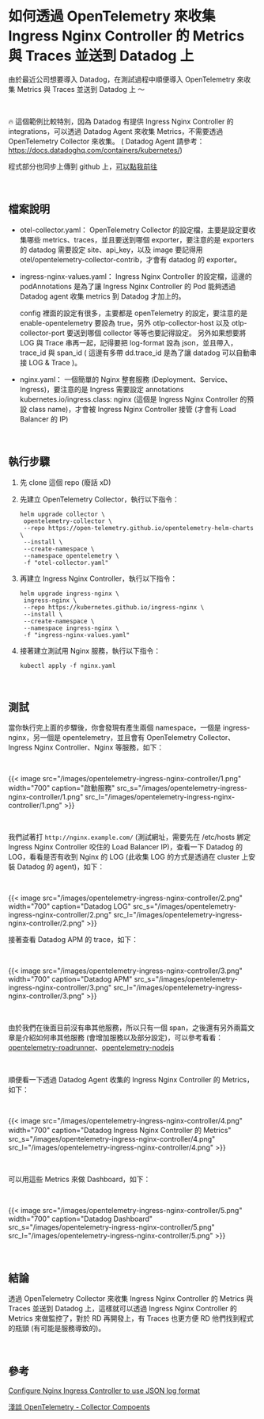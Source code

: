 # 如何透過 OpenTelemetry 來收集 Ingress Nginx Controller 的 Metrics 與 Traces 並送到 Datadog 上


由於最近公司想要導入 Datadog，在測試過程中順便導入 OpenTelemetry 來收集 Metrics 與 Traces 並送到 Datadog 上 ～

<br>

🔥 這個範例比較特別，因為 Datadog 有提供 Ingress Nginx Controller 的 integrations，可以透過 Datadog Agent 來收集 Metrics，不需要透過 OpenTelemetry Collector 來收集。
( Datadog Agent 請參考：https://docs.datadoghq.com/containers/kubernetes/)

程式部分也同步上傳到 github 上，[可以點我前往](https://github.com/880831ian/opentelemetry-ingress-nginx-controller)

<br>

## 檔案說明

- otel-collector.yaml：
  OpenTelemetry Collector 的設定檔，主要是設定要收集哪些 metrics、traces，並且要送到哪個 exporter，要注意的是 exporters 的 datadog 需要設定 site、api_key，以及 image 要記得用 otel/opentelemetry-collector-contrib，才會有 datadog 的 exporter。

- ingress-nginx-values.yaml：
  Ingress Nginx Controller 的設定檔，這邊的 podAnnotations 是為了讓 Ingress Nginx Controller 的 Pod 能夠透過 Datadog agent 收集 metrics 到 Datadog 才加上的。

  config 裡面的設定有很多，主要都是 openTelemetry 的設定，要注意的是 enable-opentelemetry 要設為 true，另外 otlp-collector-host 以及 otlp-collector-port 要送到哪個 collector 等等也要記得設定。
  另外如果想要將 LOG 與 Trace 串再一起，記得要把 log-format 設為 json，並且帶入，trace_id 與 span_id ( 這邊有多帶 dd.trace_id 是為了讓 datadog 可以自動串接 LOG & Trace )。

- nginx.yaml：
  一個簡單的 Nginx 整套服務 (Deployment、Service、Ingress)，要注意的是 Ingress 需要設定 annotations kubernetes.io/ingress.class: nginx (這個是 Ingress Nginx Controller 的預設 class name)，才會被 Ingress Nginx Controller 接管 (才會有 Load Balancer 的 IP)

<br>

## 執行步驟

1. 先 clone 這個 repo (廢話 xD)
2. 先建立 OpenTelemetry Collector，執行以下指令：

   ```shell
   helm upgrade collector \
    opentelemetry-collector \
    --repo https://open-telemetry.github.io/opentelemetry-helm-charts \
    --install \
    --create-namespace \
    --namespace opentelemetry \
    -f "otel-collector.yaml"
   ```

3. 再建立 Ingress Nginx Controller，執行以下指令：

   ```shell
   helm upgrade ingress-nginx \
    ingress-nginx \
    --repo https://kubernetes.github.io/ingress-nginx \
    --install \
    --create-namespace \
    --namespace ingress-nginx \
    -f "ingress-nginx-values.yaml"
   ```

4. 接著建立測試用 Nginx 服務，執行以下指令：

   ```shell
   kubectl apply -f nginx.yaml
   ```

<br>

## 測試

當你執行完上面的步驟後，你會發現有產生兩個 namespace，一個是 ingress-nginx，另一個是 opentelemetry，並且會有 OpenTelemetry Collector、Ingress Nginx Controller、Nginx 等服務，如下：

<br>

{{< image src="/images/opentelemetry-ingress-nginx-controller/1.png"  width="700" caption="啟動服務" src_s="/images/opentelemetry-ingress-nginx-controller/1.png" src_l="/images/opentelemetry-ingress-nginx-controller/1.png" >}}

<br>

我們試著打 `http://nginx.example.com/` (測試網址，需要先在 /etc/hosts 綁定 Ingress Nginx Controller 咬住的 Load Balancer IP)，查看一下 Datadog 的 LOG，看看是否有收到 Nginx 的 LOG (此收集 LOG 的方式是透過在 cluster 上安裝 Datadog 的 agent)，如下：

<br>

{{< image src="/images/opentelemetry-ingress-nginx-controller/2.png"  width="700" caption="Datadog LOG" src_s="/images/opentelemetry-ingress-nginx-controller/2.png" src_l="/images/opentelemetry-ingress-nginx-controller/2.png" >}}
<br>

接著查看 Datadog APM 的 trace，如下：

<br>

{{< image src="/images/opentelemetry-ingress-nginx-controller/3.png"  width="700" caption="Datadog APM" src_s="/images/opentelemetry-ingress-nginx-controller/3.png" src_l="/images/opentelemetry-ingress-nginx-controller/3.png" >}}

<br>

由於我們在後面目前沒有串其他服務，所以只有一個 span，之後還有另外兩篇文章是介紹如何串其他服務 (會增加服務以及部分設定)，可以參考看看：[opentelemetry-roadrunner](https://github.com/880831ian/opentelemetry-roadrunner)、[opentelemetry-nodejs](https://github.com/880831ian/opentelemetry-nodejs)

<br>

順便看一下透過 Datadog Agent 收集的 Ingress Nginx Controller 的 Metrics，如下：

<br>

{{< image src="/images/opentelemetry-ingress-nginx-controller/4.png"  width="700" caption="Datadog Ingress Nginx Controller 的 Metrics" src_s="/images/opentelemetry-ingress-nginx-controller/4.png" src_l="/images/opentelemetry-ingress-nginx-controller/4.png" >}}

<br>

可以用這些 Metrics 來做 Dashboard，如下：

<br>

{{< image src="/images/opentelemetry-ingress-nginx-controller/5.png"  width="700" caption="Datadog Dashboard" src_s="/images/opentelemetry-ingress-nginx-controller/5.png" src_l="/images/opentelemetry-ingress-nginx-controller/5.png" >}}

<br>

## 結論

透過 OpenTelemetry Collector 來收集 Ingress Nginx Controller 的 Metrics 與 Traces 並送到 Datadog 上，這樣就可以透過 Ingress Nginx Controller 的 Metrics 來做監控了，對於 RD 再開發上，有 Traces 也更方便 RD 他們找到程式的瓶頸 (有可能是服務導致的)。

<br>

## 參考

[Configure Nginx Ingress Controller to use JSON log format](https://dev.to/bzon/send-gke-nginx-ingress-controller-logs-to-stackdriver-2ih4)

[淺談 OpenTelemetry - Collector Compoents](https://ithelp.ithome.com.tw/articles/10290703)

